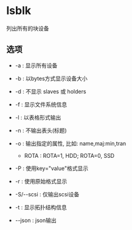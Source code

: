 # lsblk
列出所有的块设备

## 选项

- -a : 显示所有设备
- -b : 以bytes方式显示设备大小
- -d : 不显示 slaves 或 holders
- -f : 显示文件系统信息
- -l : 以表格形式输出
- -n : 不输出表头(标题)
- -o : 输出指定的属性, 比如: name,maj:min,tran

	- ROTA : ROTA=1, HDD; ROTA=0, SSD
- -P : 使用key="value"格式显示
- -r : 使用原始格式显示
- -S/--scsi : 仅输出scsi设备
- -t : 显示拓扑结构信息
- --json : json输出